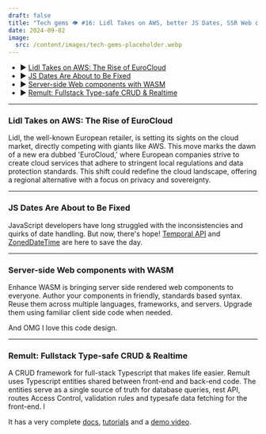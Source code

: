 ```yaml
---
draft: false
title: "Tech gems 👁️ #16: Lidl Takes on AWS, better JS Dates, SSR Web components"
date: 2024-09-02
image:
  src: /content/images/tech-gems-placeholder.webp
---
```


- ▶️ [Lidl Takes on AWS: The Rise of EuroCloud](#lidl-takes-on-aws-the-rise-of-eurocloud)
- ▶️ [JS Dates Are About to Be Fixed](#js-dates-are-about-to-be-fixed)
- ▶️ [Server-side Web components with WASM](#server-side-web-components-with-wasm)
- ▶️ [Remult: Fullstack Type-safe CRUD & Realtime](#remult-fullstack-type-safe-crud-realtime)


<!-- more -->

---

### Lidl Takes on AWS: The Rise of EuroCloud

<RichLink href="https://www.irishtimes.com/business/2024/08/23/how-lidl-accidentally-took-on-the-big-guns-of-cloud-computing/" title="How Lidl accidentally took on the big guns of cloud computing
"></RichLink>

Lidl, the well-known European retailer, is setting its sights on the cloud market, directly competing with giants like AWS. This move marks the dawn of a new era dubbed 'EuroCloud,' where European companies strive to create cloud services that adhere to stringent local regulations and data protection standards. This shift could redefine the cloud landscape, offering a regional alternative with a focus on privacy and sovereignty.

---

### JS Dates Are About to Be Fixed

<RichLink href="https://docs.timetime.in/blog/js-dates-finally-fixed/" title="JS Dates Are About to Be Fixed"></RichLink>

JavaScript developers have long struggled with the inconsistencies and quirks of date handling. But now, there's hope! [Temporal API](https://tc39.es/proposal-temporal/docs/) and [ZonedDateTime](https://tc39.es/proposal-temporal/docs/zoneddatetime.html) are here to save the day.

---

### Server-side Web components with WASM

<RichLink href="https://enhance.dev/wasm" title="Write once,
SSR anywhere"></RichLink>

Enhance WASM is bringing server side rendered web components to everyone. Author your components in friendly, standards based syntax. Reuse them across multiple languages, frameworks, and servers. Upgrade them using familiar client side code when needed.

And OMG I love this code design.

---

### Remult: Fullstack Type-safe CRUD & Realtime

<RichLink href="https://remult.dev/" title="Remult: TypeScript-Backed Backend Development"></RichLink>

A CRUD framework for full-stack Typescript that makes life easier. Remult uses Typescript entities shared between front-end and back-end code. The entities serve as a single source of truth for database queries, rest API, routes Access Control, validation rules and typesafe data fetching for the front-end. l

It has a very complete [docs](https://remult.dev/docs/), [tutorials](https://remult.dev/tutorials/react/) and a [demo video](https://www.youtube.com/watch?v=rEoScmSVNUE).